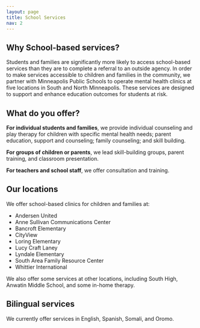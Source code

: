 ```yaml
---
layout: page
title: School Services
nav: 2
---
```


## Why School-based services?

Students and families are significantly more likely to access school-based services than they are to complete a referral to an outside agency.  In order to make services accessible to children and families in the community, we partner with Minneapolis Public Schools to operate mental health clinics at five locations in South and North Minneapolis. These services are designed to support and enhance education outcomes for students at risk.

## What do you offer?

**For individual students and families**, we provide individual counseling and play therapy for children with specific mental health needs; parent education, support and counseling; family counseling; and skill building.
 
**For groups of children or parents**, we lead skill-building groups, parent training, and classroom presentation.
 
**For teachers and school staff**, we offer consultation and training.

## Our locations

We offer school-based clinics for children and families at:
 
* Andersen United
* Anne Sullivan Communications Center
* Bancroft Elementary
* CityView
* Loring Elementary
* Lucy Craft Laney
* Lyndale Elementary
* South Area Family Resource Center
* Whittier International
 
We also offer some services at other locations, including South High, Anwatin Middle School, and some in-home therapy.

## Bilingual services

We currently offer services in English, Spanish, Somali, and Oromo.
